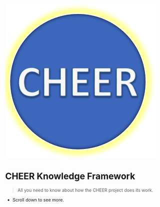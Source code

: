 ![logo](_media/CHEER_logo.png)

# CHEER Knowledge Framework

> All you need to know about how the CHEER project does its work.

- Scroll down to see more.


